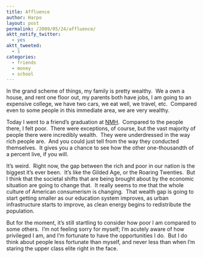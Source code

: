 ```yaml
---
title: Affluence
author: Harpo
layout: post
permalink: /2009/05/24/affluence/
aktt_notify_twitter:
  - yes
aktt_tweeted:
  - 1
categories:
  - friends
  - money
  - school
---
```

In the grand scheme of things, my family is pretty wealthy.  We a own a house, and rent one floor out, my parents both have jobs, I am going to an expensive college, we have two cars, we eat well, we travel, etc.  Compared even to some people in this immediate area, we are very wealthy.

Today I went to a friend&#8217;s graduation at <a href="http://nmhschool.org/index.php" target="_blank">NMH</a>.  Compared to the people there, I felt poor.  There were exceptions, of course, but the vast majority of people there were incredibly wealth.  They were underdressed in the way rich people are.  And you could just tell from the way they conducted themselves.  It gives you a chance to see how the other one-thousandth of a percent live, if you will.

It&#8217;s weird.  Right now, the gap between the rich and poor in our nation is the biggest it&#8217;s ever been.  It&#8217;s like the Gilded Age, or the Roaring Twenties.  But I think that the societal shifts that are being brought about by the economic situation are going to change that.  It really seems to me that the whole culture of American consumerism is changing.  That wealth gap is going to start getting smaller as our education system improves, as urban infrastructure starts to improve, as clean energy begins to redistribute the population.

But for the moment, it&#8217;s still startling to consider how poor I am compared to some others.  I&#8217;m not feeling sorry for myself; I&#8217;m acutely aware of how privileged I am, and I&#8217;m fortunate to have the opportunities I do.  But I do think about people less fortunate than myself, and never less than when I&#8217;m staring the upper class elite right in the face.